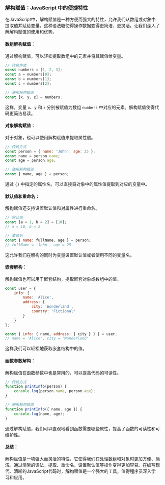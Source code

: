 ### 解构赋值：JavaScript 中的便捷特性

在JavaScript中，解构赋值是一种方便而强大的特性，允许我们从数组或对象中提取值并赋给变量。这种语法糖使得操作数据变得更简洁、更灵活。让我们深入了解解构赋值的使用和优势。

#### **数组解构赋值：**

通过解构赋值，可以轻松提取数组中的元素并将其赋值给变量。

```javascript
// 传统方式
const numbers = [1, 2, 3];
const a = numbers[0];
const b = numbers[1];
const c = numbers[2];

// 使用解构赋值
const [x, y, z] = numbers;
```

这样，变量 `x`、`y` 和 `z` 分别被赋值为数组 `numbers` 中对应的元素。解构赋值使得代码更简洁易读。

#### **对象解构赋值：**

对于对象，也可以使用解构赋值来提取属性值。

```javascript
// 传统方式
const person = { name: 'John', age: 25 };
const name = person.name;
const age = person.age;

// 使用解构赋值
const { name, age } = person;
```

通过 `{}` 中指定的属性名，可以直接将对象中的属性值提取到对应的变量中。

#### **默认值和重命名：**

解构赋值还支持设置默认值和对属性进行重命名。

```javascript
// 默认值
const [a = 1, b = 2] = [10];
// a = 10, b = 2

// 重命名
const { name: fullName, age } = person;
// fullName = 'John', age = 25
```

这允许我们在解构的同时为变量设置默认值或者使用不同的变量名。

#### **嵌套解构：**

解构赋值也可以用于嵌套结构，提取嵌套对象或数组中的值。

```javascript
const user = {
    info: {
        name: 'Alice',
        address: {
            city: 'Wonderland',
            country: 'Fictional'
        }
    }
};

const { info: { name, address: { city } } } = user;
// name = 'Alice', city = 'Wonderland'
```

这样我们可以轻松地获取嵌套结构中的值。

#### **函数参数解构：**

解构赋值在函数参数中也是常用的，可以提高代码的可读性。

```javascript
// 传统方式
function printInfo(person) {
    console.log(person.name, person.age);
}

// 使用解构赋值
function printInfo({ name, age }) {
    console.log(name, age);
}
```

通过解构赋值，我们可以直观地看到函数需要哪些属性，提高了函数的可读性和可维护性。

#### **总结：**

解构赋值是一项强大而灵活的特性，它使得我们在处理数组和对象时更加方便、简洁。通过清晰的语法，提取、重命名、设置默认值等操作变得更加容易。在编写现代、清晰的JavaScript代码时，解构赋值是一个强大的工具，值得程序员深入学习和应用。